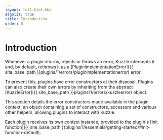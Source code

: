 ```yaml
---
layout: full.html.hbs
algolia: true
title: Introduction
order: 0
---
```


# Introduction

Whenever a plugin returns, rejects or throws an error, Kuzzle intercepts it and, by default, rethrows it as a [PluginImplementationError]({{ site_base_path }}plugins/1/errors/pluginimplementationerror) error.

To prevent this, plugins have error constructors at their disposal. Plugins can also create their own errors by inheriting from the abstract [KuzzleError]({{ site_base_path }}plugins/1/errors/kuzzleerror) object.

This section details the error constructors made available in the plugin context, an object containing a set of constructors, accessors and various other helpers, allowing plugins to interact with Kuzzle.

Each plugin receives its own context instance, provided to the plugin's [init function]({{ site_base_path }}plugins/1/essentials/getting-started/#init-function-default).
